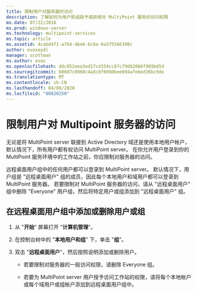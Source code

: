 ```yaml
---
title: 限制用户对服务器的访问
description: 了解如何为用户和组授予或拒绝对 MultiPoint 服务的访问权限
ms.date: 07/22/2016
ms.prod: windows-server
ms.technology: multipoint-services
ms.topic: article
ms.assetid: 4cabd4f1-a764-4be6-bc6e-0a5f5566390c
author: evaseydl
manager: scottman
ms.author: evas
ms.openlocfilehash: ddc852eea3ed17cd354cc87c79d82066f989bd5d
ms.sourcegitcommit: b00d7c8968c4adc8f699dbee694afe6ed36bc9de
ms.translationtype: MT
ms.contentlocale: zh-CN
ms.lasthandoff: 04/08/2020
ms.locfileid: "80820250"
---
```

# <a name="limit-users-access-to-the-multipoint-server"></a>限制用户对 Multipoint 服务器的访问
无论是将 MultiPoint server 联接到 Active Directory 域还是使用本地用户帐户，默认情况下，所有用户都有权访问 MultiPoint server。 在你允许用户登录到你的 MultiPoint 服务环境中的工作站之前，你应限制对服务器的访问。  
  
远程桌面用户组中的任何用户都可以登录到 MultiPoint server。 默认情况下，用户组是 "远程桌面用户" 组的成员，因此每个本地用户和域用户都可以登录到 MultiPoint 服务器。 若要限制对 MultiPoint 服务器的访问，请从 "远程桌面用户" 组中删除 "Everyone" 用户组，然后将特定用户或组添加到 "远程桌面用户" 组。  
  
## <a name="add-or-remove-users-or-groups-to-the-remote-desktop-users-group"></a>在远程桌面用户组中添加或删除用户或组  
  
1.  从 "**开始**" 屏幕打开 "**计算机管理**"。  
  
2.  在控制台树中的 "**本地用户和组**" 下，单击 "**组**"。  
  
3.  双击 "**远程桌面用户**"，然后按照说明添加或删除用户。  
  
    -   若要限制对服务器的一般访问权限，请删除 Everyone 组。  
  
    -   若要为 MultiPoint server 用户授予访问工作站的权限，请将每个本地帐户或每个域用户或组帐户添加到远程桌面用户组中。  